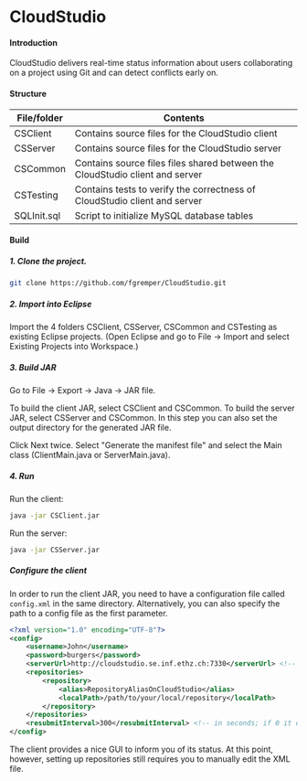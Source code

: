 # CloudStudio

#### Introduction

CloudStudio delivers real-time status information about users collaborating on a project using Git and can detect conflicts early on.

#### Structure

File/folder      | Contents
---------------- | --------------------------------
CSClient         | Contains source files for the CloudStudio client
CSServer         | Contains source files for the CloudStudio server
CSCommon         | Contains source files files shared between the CloudStudio client and server
CSTesting        | Contains tests to verify the correctness of CloudStudio client and server
SQLInit.sql      | Script to initialize MySQL database tables

#### Build

##### 1. Clone the project.

```bash
git clone https://github.com/fgremper/CloudStudio.git
```

##### 2. Import into Eclipse

Import the 4 folders CSClient, CSServer, CSCommon and CSTesting as existing Eclipse projects. (Open Eclipse and go to File → Import and select Existing Projects into Workspace.)

##### 3. Build JAR

Go to File → Export → Java → JAR file.

To build the client JAR, select CSClient and CSCommon. To build the server JAR, select CSServer and CSCommon. In this step you can also set the output directory for the generated JAR file.

Click Next twice. Select "Generate the manifest file" and select the Main class (ClientMain.java or ServerMain.java).

##### 4. Run

Run the client:

```bash
java -jar CSClient.jar
```

Run the server:
```bash
java -jar CSServer.jar
```

##### Configure the client

In order to run the client JAR, you need to have a configuration file called `config.xml` in the same directory. Alternatively, you can also specify the path to a config file as the first parameter.

```xml
<?xml version="1.0" encoding="UTF-8"?>
<config>
    <username>John</username>
    <password>burgers</password>
    <serverUrl>http://cloudstudio.se.inf.ethz.ch:7330</serverUrl> <!-- don't put a dash at the end -->
    <repositories>
        <repository>
            <alias>RepositoryAliasOnCloudStudio</alias>
            <localPath>/path/to/your/local/repository</localPath>
        </repository>
    </repositories>
    <resubmitInterval>300</resubmitInterval> <!-- in seconds; if 0 it only submits once -->
</config>
```

The client provides a nice GUI to inform you of its status. At this point, however, setting up repositories still requires you to manually edit the XML file.
